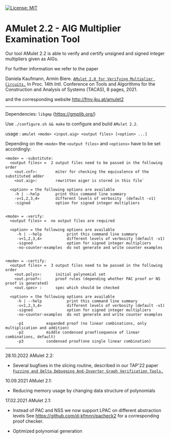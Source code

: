 [![License: MIT](https://img.shields.io/badge/License-MIT-yellow.svg)](https://opensource.org/licenses/MIT)

AMulet 2.2 - AIG Multiplier Examination Tool
================================================================================

Our tool AMulet 2.2 is able to verify and certify unsigned and signed 
integer multipliers given as AIGs.

For further information we refer to the paper

Daniela Kaufmann, Armin Biere. 
 [`AMulet 2.0 for Verifying Multiplier Circuits.`](https://danielakaufmann.at/kaufmannbiere-tacas21/)
In Proc. 14th Intl. Conference on Tools and Algorithms for the Construction and Analysis of Systems (TACAS), 8 pages, 2021.

and the corresponding website http://fmv.jku.at/amulet2  
  
----------------------------------------------------------------  
  
Dependencies: `libgmp` (https://gmplib.org/)

Use `./configure.sh && make` to configure and build `AMulet 2.2`.


usage : `amulet <mode> <input.aig> <output files> [<option> ...]`

Depending on the `<mode>` the `<output files>` and `<options>` have to be set accordingly:


    <mode> = -substitute:
      <output files> =  2 output files need to be passed in the following order 
        <out.cnf>:        miter for checking the equivalence of the substituted adder 
        <out.aig>:        rewritten aiger is stored in this file` 

      <option> = the following options are available 
        -h | --help       print this command line summary 
        -v<1,2,3,4>       different levels of verbosity  (default -v1)
        -signed           option for signed integer multipliers 


    <mode> = -verify:
      <output files> =  no output files are required 
      
      <option> = the following options are available 
         -h | --help           print this command line summary 
         -v<1,2,3,4>           different levels of verbosity (default -v1) 
         -signed               option for signed integer multipliers    
         -no-counter-examples  do not generate and write counter examples
     
     
    <mode> = -certify:
      <output files> =  3 output files need to be passed in the following order
        <out.polys>:      initial polynomial set 
        <out.proof>:      proof rules (depending whether PAC proof or NS proof is generated) 
        <out.spec> :      spec which should be checked 
      
      <option> = the following options are available 
         -h | --help           print this command line summary 
         -v<1,2,3,4>           different levels of verbosity (default -v1) 
         -signed               option for signed integer multipliers 
         -no-counter-examples  do not generate and write counter examples

         -p1          expanded proof (no linear combinations, only multiplication and addition)
         -p2          middle condensed proof(sequence of linear combinations, default)
         -p3          condensed proof(one single linear combination)

--------------------------------------------------
28.10.2022 AMulet 2.2:
  - Several bugfixes in the slicing routine, described in our TAP'22 paper [`Fuzzing and Delta Debugging And-Inverter Graph Verification Tools.`](https://danielakaufmann.at/wp-content/uploads/2022/07/TAP_Kaufmann.pdf)

10.09.2021 AMulet 2.1:
  - Reducing memory usage by changing data structure of polynomials

17.02.2021 AMulet 2.1:  
  - Instead of PAC and NSS we now support LPAC on different abstraction levels
    See https://github.com/d-kfmnn/pacheck2 for a corresponding proof checker.
           
  - Optimized polynomial generation 

